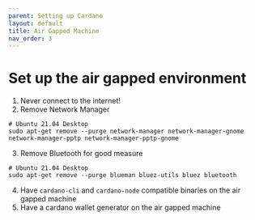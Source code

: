 ```yaml
---
parent: Setting up Cardano
layout: default
title: Air Gapped Machine
nav_order: 3
---
```


# Set up the air gapped environment

1. Never connect to the internet!
2. Remove Network Manager
```
# Ubuntu 21.04 Desktop
sudo apt-get remove --purge network-manager network-manager-gnome network-manager-pptp network-manager-pptp-gnome
```
3. Remove Bluetooth for good measure
```
# Ubuntu 21.04 Desktop
sudo apt-get remove --purge blueman bluez-utils bluez bluetooth
```
4. Have `cardano-cli` and `cardano-node` compatible binaries on the air gapped machine
5. Have a cardano wallet generator on the air gapped machine

